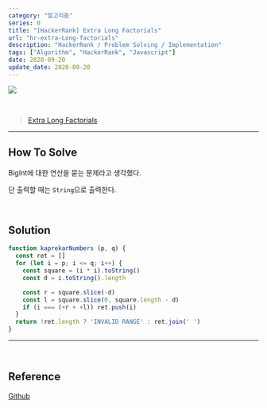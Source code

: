 ```yaml
---
category: "알고리즘"
series: 0
title: "[HackerRank] Extra Long Factorials"
url: "hr-extra-Long-factorials"
description: "HackerRank / Problem Solving / Implementation"
tags: ["Algorithm", "HackerRank", "Javascript"]
date: 2020-09-20
update_date: 2020-09-20
---
```

![](https://www.notion.so/image/https%3A%2F%2Fs3-us-west-2.amazonaws.com%2Fsecure.notion-static.com%2F9d41c1ed-b707-4925-a36b-726cc66c7341%2Fhacker-rank-logo.png?table=block&id=62d1f9a2-d7ad-4c7e-bb71-ee02ff10d667&width=3260&userId=&cache=v2)

<br>

> [Extra Long Factorials](https://www.hackerrank.com/challenges/extra-long-factorials/problem)

***

## How To Solve

BigInt에 대한 연산을 묻는 문제라고 생각했다.

단 출력할 때는 `String`으로 출력한다.

<br>

## Solution

```javascript
function kaprekarNumbers (p, q) {
  const ret = []
  for (let i = p; i <= q; i++) {
    const square = (i * i).toString()
    const d = i.toString().length

    const r = square.slice(-d)
    const l = square.slice(0, square.length - d)
    if (i === (+r + +l)) ret.push(i)
  }
  return !ret.length ? 'INVALID RANGE' : ret.join(' ')
}
```
***

<br>

## Reference

<span class="reference">

[Github](https://github.com/akasai/Algorithm-Solutions/blob/master/HackerRank/Implementation/35.Extra_Long_Factorials.js)

</span>
